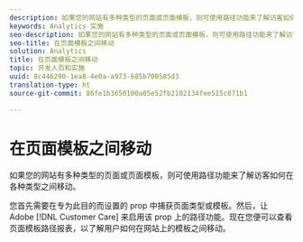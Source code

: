 ```yaml
---
description: 如果您的网站有多种类型的页面或页面模板，则可使用路径功能来了解访客如何在各种类型之间移动。
keywords: Analytics 实施
seo-description: 如果您的网站有多种类型的页面或页面模板，则可使用路径功能来了解访客如何在各种类型之间移动。
seo-title: 在页面模板之间移动
solution: Analytics
title: 在页面模板之间移动
topic: 开发人员和实施
uuid: 8c446290-1ea8-4e0a-a973-685b700585d3
translation-type: ht
source-git-commit: 86fe1b3650100a05e52fb2102134fee515c871b1

---
```



# 在页面模板之间移动

如果您的网站有多种类型的页面或页面模板，则可使用路径功能来了解访客如何在各种类型之间移动。

您首先需要在专为此目的而设置的 prop 中捕获页面类型或模板。然后，让 Adobe [!DNL Customer Care] 来启用该 prop 上的路径功能。现在您便可以查看页面模板路径报表，以了解用户如何在网站上的模板之间移动。

